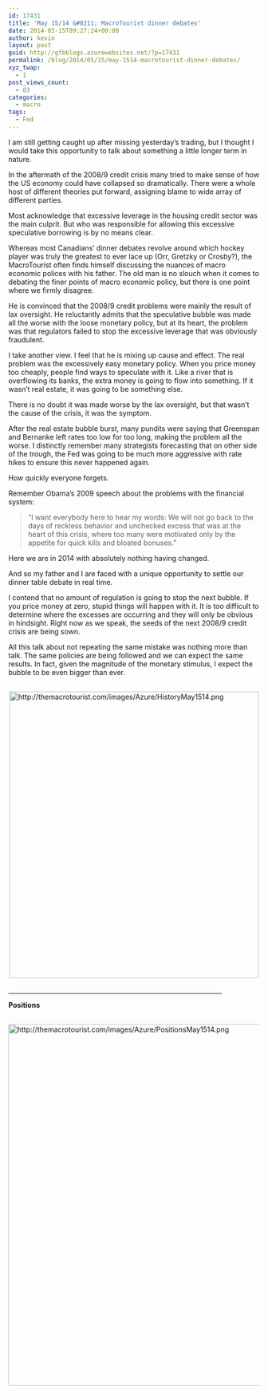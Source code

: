 ```yaml
---
id: 17431
title: 'May 15/14 &#8211; MacroTourist dinner debates'
date: 2014-05-15T09:27:24+00:00
author: kevin
layout: post
guid: http://gfbblogs.azurewebsites.net/?p=17431
permalink: /blog/2014/05/15/may-1514-macrotourist-dinner-debates/
xyz_twap:
  - 1
post_views_count:
  - 83
categories:
  - macro
tags:
  - Fed
---
```

I am still getting caught up after missing yesterday&#8217;s trading, but I thought I would take this opportunity to talk about something a little longer term in nature.

In the aftermath of the 2008/9 credit crisis many tried to make sense of how the US economy could have collapsed so dramatically. There were a whole host of different theories put forward, assigning blame to wide array of different parties. 

Most acknowledge that excessive leverage in the housing credit sector was the main culprit. But who was responsible for allowing this excessive speculative borrowing is by no means clear. 

Whereas most Canadians&#8217; dinner debates revolve around which hockey player was truly the greatest to ever lace up (Orr, Gretzky or Crosby?), the MacroTourist often finds himself discussing the nuances of macro economic polices with his father. The old man is no slouch when it comes to debating the finer points of macro economic policy, but there is one point where we firmly disagree.

He is convinced that the 2008/9 credit problems were mainly the result of lax oversight. He reluctantly admits that the speculative bubble was made all the worse with the loose monetary policy, but at its heart, the problem was that regulators failed to stop the excessive leverage that was obviously fraudulent.

I take another view. I feel that he is mixing up cause and effect. The real problem was the excessively easy monetary policy. When you price money too cheaply, people find ways to speculate with it. Like a river that is overflowing its banks, the extra money is going to flow into something. If it wasn&#8217;t real estate, it was going to be something else.

There is no doubt it was made worse by the lax oversight, but that wasn&#8217;t the cause of the crisis, it was the symptom.

After the real estate bubble burst, many pundits were saying that Greenspan and Bernanke left rates too low for too long, making the problem all the worse. I distinctly remember many strategists forecasting that on other side of the trough, the Fed was going to be much more aggressive with rate hikes to ensure this never happened again.

How quickly everyone forgets.

Remember Obama&#8217;s 2009 speech about the problems with the financial system:

> &#8220;I want everybody here to hear my words: We will not go back to the days of reckless behavior and unchecked excess that was at the heart of this crisis, where too many were motivated only by the appetite for quick kills and bloated bonuses.&#8221;

Here we are in 2014 with absolutely nothing having changed.

And so my father and I are faced with a unique opportunity to settle our dinner table debate in real time. 

I contend that no amount of regulation is going to stop the next bubble. If you price money at zero, stupid things will happen with it. It is too difficult to determine where the excesses are occurring and they will only be obvious in hindsight. Right now as we speak, the seeds of the next 2008/9 credit crisis are being sown. 

All this talk about not repeating the same mistake was nothing more than talk. The same policies are being followed and we can expect the same results. In fact, given the magnitude of the monetary stimulus, I expect the bubble to be even bigger than ever.


  <img src="http://themacrotourist.com/images/Azure/HistoryMay1514.png" style="margin:30px auto;display:block;" alt="http://themacrotourist.com/images/Azure/HistoryMay1514.png" width="500" height="575">

<hr size="3" width="85%" />

**Positions**


  <img src="http://themacrotourist.com/images/Azure/PositionsMay1514.png" style="margin:30px auto;display:block;" alt="http://themacrotourist.com/images/Azure/PositionsMay1514.png" width="600" height="725"></p>